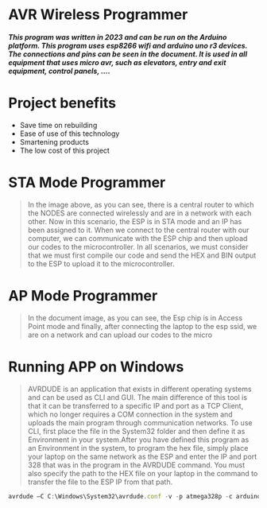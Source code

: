 # AVR Wireless Programmer
##### This program was written in 2023 and can be run on the Arduino platform. This program uses esp8266 wifi and arduino uno r3 devices. The connections and pins can be seen in the document. It is used in all equipment that uses micro avr, such as elevators, entry and exit equipment, control panels, ....

# Project benefits
- Save time on rebuilding
- Ease of use of this technology
- Smartening products
- The low cost of this project

# STA Mode Programmer
> In the image above, as you can see, there is a central router to which the NODES are connected wirelessly and are in a network with each other. Now in this scenario, the ESP is in STA mode and an IP has been assigned to it. When we connect to the central router with our computer, we can communicate with the ESP chip and then upload our codes to the microcontroller. In all scenarios, we must consider that we must first compile our code and send the HEX and BIN output to the ESP to upload it to the microcontroller.

# AP Mode Programmer
> In the document image, as you can see, the Esp chip is in Access Point mode and finally, after connecting the laptop to the esp ssid, we are on a network and can upload our codes to the micro

# Running APP on Windows
> AVRDUDE is an application that exists in different operating systems and can be used as CLI and GUI. The main difference of this tool is that it can be transferred to a specific IP and port as a TCP Client, which no longer requires a COM connection in the system and uploads the main program through communication networks. To use CLI, first place the file in the System32 folder and then define it as Environment in your system.After you have defined this program as an Environment in the system, to program the hex file, simply place your laptop on the same network as the ESP and enter the IP and port 328 that was in the program in the AVRDUDE command. You must also specify the path to the HEX file on your laptop in the command to transfer the file to the ESP IP from that path.


```javascript
avrdude –C C:\Windows\System32\avrdude.conf -v -p atmega328p -c arduino -P net:192.168.10.243:328 -U flash:w:E:\RGB.ino.hex:i

```

